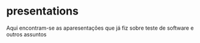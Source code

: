 # presentations
Aqui encontram-se as aparesentações que já fiz sobre teste de software e outros assuntos
